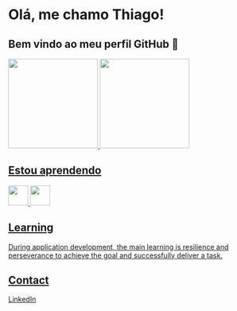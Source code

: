 
# Olá, me chamo Thiago! 
## Bem vindo ao meu perfil GitHub 👋

<div>
<a href="https://github.com/ThiagoChiqueti">
<img loading="lazy" height="180em" src="https://github-readme-stats.vercel.app/api/top-langs/?username=ThiagoChiqueti&layout=compact&langs_count=7&theme=dracula"/>
<img loading="lazy" height="180em" src="https://github-readme-stats.vercel.app/api?username=ThiagoChiqueti&show_icons=true&theme=dracula&include_all_commits=true&count_private=true"/>
</div>



## Estou aprendendo

<img loading="lazy" src="https://cdn.jsdelivr.net/gh/devicons/devicon/icons/java/java-original.svg" width="40" height="40"/>
<img loading="lazy" src="https://cdn.jsdelivr.net/gh/devicons/devicon/icons/linux/linux-original.svg" width="40" height="40"/>



## Learning

During application development, the main learning is resilience and perseverance to achieve the goal and successfully deliver a task.



## Contact

[LinkedIn](https://www.linkedin.com/in/thiago-chiqueti-bastos-rodrigues-0aa7811a3/)
